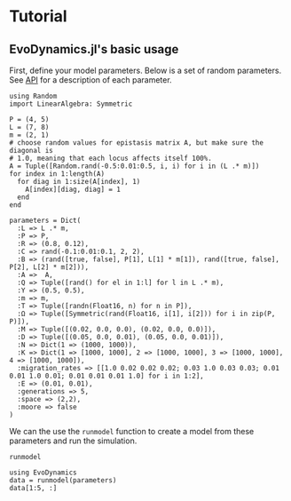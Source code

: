 # Tutorial

## EvoDynamics.jl's basic usage

First, define your model parameters. Below is a set of random parameters. See [API](@ref) for a description of each parameter.

```@example random
using Random
import LinearAlgebra: Symmetric

P = (4, 5)
L = (7, 8)
m = (2, 1)
# choose random values for epistasis matrix A, but make sure the diagonal is 
# 1.0, meaning that each locus affects itself 100%.
A = Tuple([Random.rand(-0.5:0.01:0.5, i, i) for i in (L .* m)])
for index in 1:length(A)
  for diag in 1:size(A[index], 1)
    A[index][diag, diag] = 1
  end
end

parameters = Dict(
  :L => L .* m,
  :P => P,
  :R => (0.8, 0.12),
  :C => rand(-0.1:0.01:0.1, 2, 2),
  :B => (rand([true, false], P[1], L[1] * m[1]), rand([true, false], P[2], L[2] * m[2])),
  :A =>  A,
  :Q => Tuple([rand() for el in 1:l] for l in L .* m),
  :Y => (0.5, 0.5),
  :m => m,
  :T => Tuple([randn(Float16, n) for n in P]),
  :Ω => Tuple([Symmetric(rand(Float16, i[1], i[2])) for i in zip(P, P)]),
  :M => Tuple([(0.02, 0.0, 0.0), (0.02, 0.0, 0.0)]),
  :D => Tuple([(0.05, 0.0, 0.01), (0.05, 0.0, 0.01)]),
  :N => Dict(1 => (1000, 1000)),
  :K => Dict(1 => [1000, 1000], 2 => [1000, 1000], 3 => [1000, 1000], 4 => [1000, 1000]),
  :migration_rates => [[1.0 0.02 0.02 0.02; 0.03 1.0 0.03 0.03; 0.01 0.01 1.0 0.01; 0.01 0.01 0.01 1.0] for i in 1:2],
  :E => (0.01, 0.01),
  :generations => 5,
  :space => (2,2),
  :moore => false
)
```

We can the use the `runmodel` function to create a model from these parameters and run the simulation.

```@docs
runmodel
```

```@example random
using EvoDynamics
data = runmodel(parameters)
data[1:5, :]
```